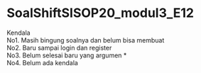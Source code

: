 # SoalShiftSISOP20_modul3_E12
Kendala  
No1. Masih bingung soalnya dan belum bisa membuat  
No2. Baru sampai login dan register  
No3. Belum selesai baru yang argumen *  
No4. Belum ada kendala
